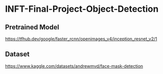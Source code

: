 # INFT-Final-Project-Object-Detection

## Pretrained Model
https://tfhub.dev/google/faster_rcnn/openimages_v4/inception_resnet_v2/1

## Dataset
https://www.kaggle.com/datasets/andrewmvd/face-mask-detection